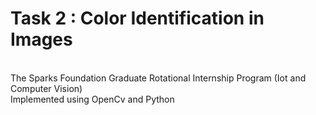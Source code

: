 # Task 2 : Color Identification in Images 

 <br> The Sparks Foundation Graduate Rotational Internship Program (Iot and Computer Vision)
 <br>Implemented using OpenCv and Python
